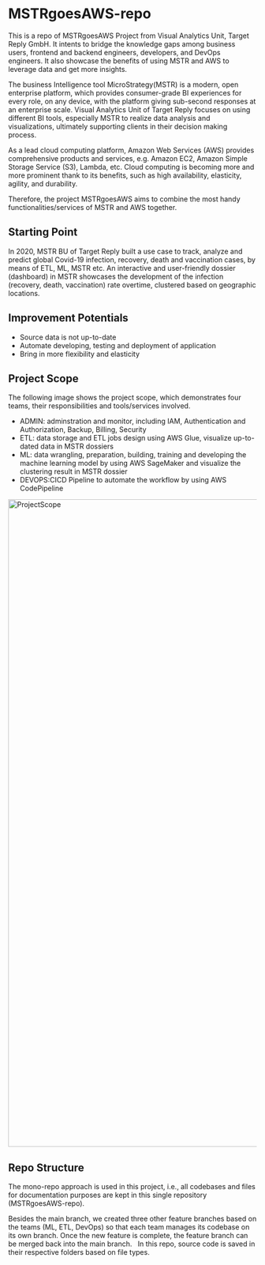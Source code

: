 
# MSTRgoesAWS-repo

This is a repo of MSTRgoesAWS Project from Visual Analytics Unit, Target Reply GmbH. It intents to bridge the knowledge gaps among business users, frontend and backend engineers, developers, and DevOps engineers. It also showcase the benefits of using MSTR and AWS to leverage data and get more insights. 

The business Intelligence tool MicroStrategy(MSTR) is a modern, open enterprise platform, which provides consumer-grade BI experiences for every role, on any device, with the platform giving sub-second responses at an enterprise scale. Visual Analytics Unit of Target Reply focuses on using different BI tools, especially MSTR to realize data analysis and visualizations, ultimately supporting clients in their decision making process.      

As a lead cloud computing platform, Amazon Web Services (AWS) provides comprehensive products and services, e.g. Amazon EC2, Amazon Simple Storage Service (S3), Lambda, etc. Cloud computing is becoming more and more prominent thank to its benefits, such as high availability, elasticity, agility, and durability. 

Therefore, the project MSTRgoesAWS aims to combine the most handy functionalities/services of MSTR and AWS together. 

## Starting Point
In 2020, MSTR BU of Target Reply built a use case to track, analyze and predict global Covid-19 infection, recovery, death and vaccination cases, by means of ETL, ML, MSTR etc. An interactive and user-friendly dossier (dashboard) in MSTR showcases the development of the infection (recovery, death, vaccination) rate overtime, clustered based on geographic locations. 

## Improvement Potentials 
- Source data is not up-to-date
- Automate developing, testing and deployment of application
- Bring in more flexibility and elasticity 

## Project Scope
The following image shows the project scope, which demonstrates four teams, their responsibilities and tools/services involved. 
- ADMIN: adminstration and monitor, including IAM, Authentication and Authorization, Backup, Billing, Security
- ETL: data storage and ETL jobs design using AWS Glue, visualize up-to-dated data in MSTR dossiers
- ML: data wrangling, preparation, building, training and developing the machine learning model by using AWS SageMaker and visualize the clustering result       in MSTR dossier
- DEVOPS:CICD Pipeline to automate the workflow by using AWS CodePipeline
<img width="1312" alt="ProjectScope" src="https://user-images.githubusercontent.com/102745415/199471653-982566e4-efff-4af2-9b44-7492db5349a5.png">

## Repo Structure 
The mono-repo approach is used in this project, i.e., all codebases and files for documentation purposes are kept in this single repository (MSTRgoesAWS-repo).

Besides the main branch, we created three other feature branches based on the teams (ML, ETL, DevOps) so that each team manages its codebase on its own branch. Once the new feature is complete, the feature branch can be merged back into the main branch.
 
In this repo, source code is saved in their respective folders based on file types.
